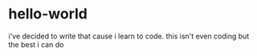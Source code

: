 # hello-world
i've decided to write that cause i learn to code. this isn't even coding but the best i can do
